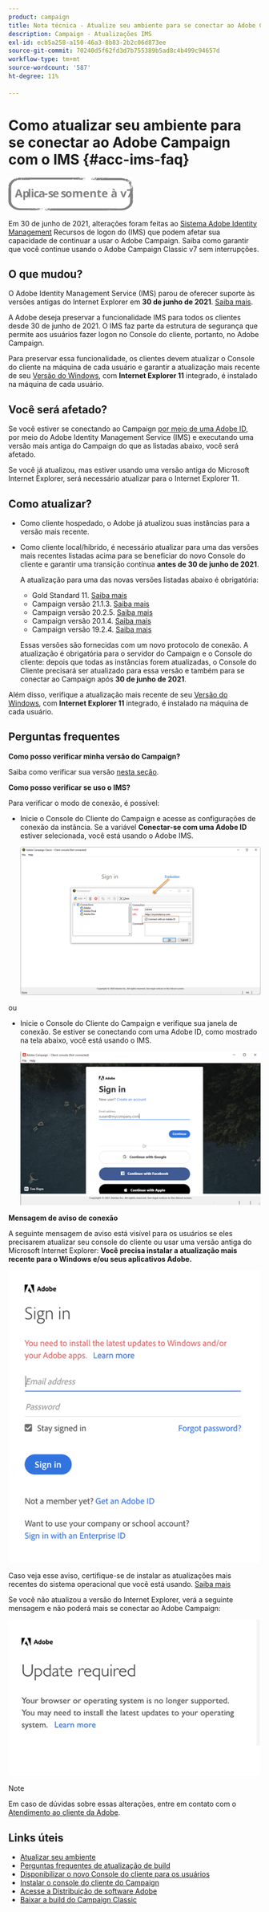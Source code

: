 ```yaml
---
product: campaign
title: Nota técnica - Atualize seu ambiente para se conectar ao Adobe Campaign com o IMS
description: Campaign - Atualizações IMS
exl-id: ecb5a258-a150-46a3-8b83-2b2c06d873ee
source-git-commit: 70240d5f62fd3d7b755389b5ad8c4b499c94657d
workflow-type: tm+mt
source-wordcount: '587'
ht-degree: 11%

---
```


# Como atualizar seu ambiente para se conectar ao Adobe Campaign com o IMS {#acc-ims-faq}

![](../../assets/v7-only.svg)

Em 30 de junho de 2021, alterações foram feitas ao [Sistema Adobe Identity Management](https://helpx.adobe.com/br/enterprise/using/identity.html) Recursos de logon do (IMS) que podem afetar sua capacidade de continuar a usar o Adobe Campaign. Saiba como garantir que você continue usando o Adobe Campaign Classic v7 sem interrupções.

## O que mudou?

O Adobe Identity Management Service (IMS) parou de oferecer suporte às versões antigas do Internet Explorer em **30 de junho de 2021**. [Saiba mais](https://helpx.adobe.com/x-productkb/global/update-operating-system-and-browser.html).

A Adobe deseja preservar a funcionalidade IMS para todos os clientes desde 30 de junho de 2021. O IMS faz parte da estrutura de segurança que permite aos usuários fazer logon no Console do cliente, portanto, no Adobe Campaign.

Para preservar essa funcionalidade, os clientes devem atualizar o Console do cliente na máquina de cada usuário e garantir a atualização mais recente de seu [Versão do Windows](../../rn/using/compatibility-matrix.md#ClientConsoleoperatingsystems), com **Internet Explorer 11** integrado, é instalado na máquina de cada usuário.

## Você será afetado?

Se você estiver se conectando ao Campaign [por meio de uma Adobe ID](../../integrations/using/about-adobe-id.md), por meio do Adobe Identity Management Service (IMS) e executando uma versão mais antiga do Campaign do que as listadas abaixo, você será afetado.

Se você já atualizou, mas estiver usando uma versão antiga do Microsoft Internet Explorer, será necessário atualizar para o Internet Explorer 11.

## Como atualizar?

* Como cliente hospedado, o Adobe já atualizou suas instâncias para a versão mais recente.

* Como cliente local/híbrido, é necessário atualizar para uma das versões mais recentes listadas acima para se beneficiar do novo Console do cliente e garantir uma transição contínua **antes de 30 de junho de 2021**.

   A atualização para uma das novas versões listadas abaixo é obrigatória:

   * Gold Standard 11. [Saiba mais](../../rn/using/gold-standard.md)
   * Campaign versão 21.1.3. [Saiba mais](../../rn/using/latest-release.md)
   * Campaign versão 20.2.5. [Saiba mais](../../rn/using/release--2020.md#release-20-2-5-build-9188)
   * Campaign versão 20.1.4. [Saiba mais](../../rn/using/release--2020.md#release-20-1-4-build-9126)
   * Campaign versão 19.2.4. [Saiba mais](../../rn/using/release--2019.md#release-19-2-4-build-9082)

   Essas versões são fornecidas com um novo protocolo de conexão. A atualização é obrigatória para o servidor do Campaign e o Console do cliente: depois que todas as instâncias forem atualizadas, o Console do Cliente precisará ser atualizado para essa versão e também para se conectar ao Campaign após **30 de junho de 2021**.

Além disso, verifique a atualização mais recente de seu [Versão do Windows](../../rn/using/compatibility-matrix.md#ClientConsoleoperatingsystems), com **Internet Explorer 11** integrado, é instalado na máquina de cada usuário.

## Perguntas frequentes

**Como posso verificar minha versão do Campaign?**

Saiba como verificar sua versão [nesta seção](../../platform/using/launching-adobe-campaign.md#getting-your-campaign-version).


**Como posso verificar se uso o IMS?**

Para verificar o modo de conexão, é possível:

* Inicie o Console do Cliente do Campaign e acesse as configurações de conexão da instância. Se a variável **Conectar-se com uma Adobe ID** estiver selecionada, você está usando o Adobe IMS.

   ![](../../integrations/using/assets/ims_1.png)

ou

* Inicie o Console do Cliente do Campaign e verifique sua janela de conexão. Se estiver se conectando com uma Adobe ID, como mostrado na tela abaixo, você está usando o IMS.

   ![](../../integrations/using/assets/adobeID.png)

**Mensagem de aviso de conexão**

A seguinte mensagem de aviso está visível para os usuários se eles precisarem atualizar seu console do cliente ou usar uma versão antiga do Microsoft Internet Explorer: **Você precisa instalar a atualização mais recente para o Windows e/ou seus aplicativos Adobe.**

![](../../integrations/using/assets/do-not-localize/errorMsg.png)

Caso veja esse aviso, certifique-se de instalar as atualizações mais recentes do sistema operacional que você está usando. [Saiba mais](https://helpx.adobe.com/x-productkb/global/update-operating-system-and-browser.html)

Se você não atualizou a versão do Internet Explorer, verá a seguinte mensagem e não poderá mais se conectar ao Adobe Campaign:

![](../../integrations/using/assets/do-not-localize/errorUpdateReq.png)

>[!NOTE]
>
>Em caso de dúvidas sobre essas alterações, entre em contato com o [Atendimento ao cliente da Adobe](https://helpx.adobe.com/br/enterprise/admin-guide.html/enterprise/using/support-for-experience-cloud.ug.html).

## Links úteis

* [Atualizar seu ambiente](../../production/using/build-upgrade.md)
* [Perguntas frequentes de atualização de build](../../platform/using/faq-build-upgrade.md)
* [Disponibilizar o novo Console do cliente para os usuários](../../installation/using/client-console-availability-for-windows.md)
* [Instalar o console do cliente do Campaign](../../installation/using/installing-the-client-console.md)
* [Acesse a Distribuição de software Adobe](https://experienceleague.adobe.com/docs/experience-cloud/software-distribution/home.html?lang=en)
* [Baixar a build do Campaign Classic](https://experience.adobe.com/#/downloads/content/software-distribution/br/campaign.html)
